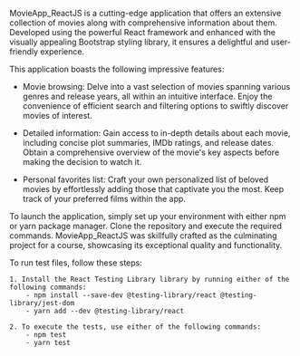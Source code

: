 MovieApp_ReactJS is a cutting-edge application that offers an extensive collection of movies along with comprehensive information about them. Developed using the powerful React framework and enhanced with the visually appealing Bootstrap styling library, it ensures a delightful and user-friendly experience.

This application boasts the following impressive features:

- Movie browsing: Delve into a vast selection of movies spanning various genres and release years, all within an intuitive interface. 
Enjoy the convenience of efficient search and filtering options to swiftly discover movies of interest.

- Detailed information: Gain access to in-depth details about each movie, including concise plot summaries, IMDb ratings, and release dates. 
Obtain a comprehensive overview of the movie's key aspects before making the decision to watch it.

- Personal favorites list: Craft your own personalized list of beloved movies by effortlessly adding those that captivate you the most. 
Keep track of your preferred films within the app.

To launch the application, simply set up your environment with either npm or yarn package manager. Clone the repository and execute the required commands. MovieApp_ReactJS was skillfully crafted as the culminating project for a course, showcasing its exceptional quality and functionality.

To run test files, follow these steps:

    1. Install the React Testing Library library by running either of the following commands:
        - npm install --save-dev @testing-library/react @testing-library/jest-dom
        - yarn add --dev @testing-library/react

    2. To execute the tests, use either of the following commands:
        - npm test
        - yarn test